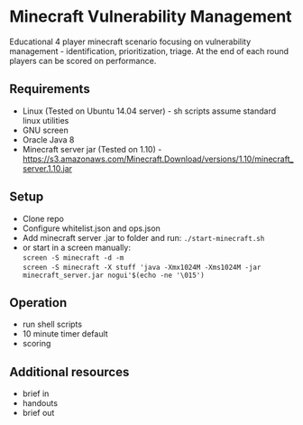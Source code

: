 # Minecraft Vulnerability Management
Educational 4 player minecraft scenario focusing on vulnerability management - identification, prioritization, triage. At the end of each round players can be scored on performance.

## Requirements
- Linux (Tested on Ubuntu 14.04 server) - sh scripts assume standard linux utilities
- GNU screen
- Oracle Java 8
- Minecraft server jar (Tested on 1.10) - https://s3.amazonaws.com/Minecraft.Download/versions/1.10/minecraft_server.1.10.jar

## Setup
- Clone repo
- Configure whitelist.json and ops.json
- Add minecraft server .jar to folder and run: `./start-minecraft.sh`
- or start in a screen manually:  
`screen -S minecraft -d -m`  
`screen -S minecraft -X stuff 'java -Xmx1024M -Xms1024M -jar minecraft_server.jar nogui'$(echo -ne '\015')`

## Operation
- run shell scripts
- 10 minute timer default
- scoring

## Additional resources
- brief in
- handouts
- brief out

